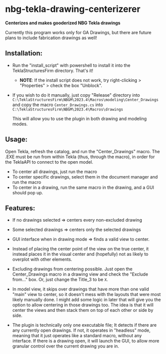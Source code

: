 # nbg-tekla-drawing-centerizerer

**Centerizes and makes gooderized NBG Tekla drawings**

Currently this program works only for GA Drawings, but there are future plans
to include fabrication drawings as well!

## Installation:

- Run the "install_script" with powershell to install it into the TeklaStructuresFirm directory. That's it!
    - **NOTE**: If the install script does not work, try right-clicking > "Properties" > check the box "Unblock".

- If you wish to do it manually, just copy "Release\"
    directory into
    `C:\TeklaStructuresFirm\NBGM\2023.4\Macros\modeling\Center_Drawings` and
    copy the macro `Center_Drawings.cs` into
    `C:\TeklaStructuresFirm\NBGM\2023.4\Macros\drawings`

    This will allow you to use the plugin in both drawing and modeling modes.


## Usage:

Open Tekla, refresh the catalog, and run the "Center_Drawings" macro.
The .EXE must be run from within Tekla (thus, through the macro), in order for
the TeklaAPI to connect to the open model.

- To center all drawings, just run the macro
- To center specific drawings, select them in the document manager and run the macro
- To center in a drawing, run the same macro in the drawing, and a GUI should pop up.


## Features:

- If no drawings selected => centers every non-excluded drawing

- Some selected drawings => centers only the selected drawings

- GUI interface when in drawing mode => finds a valid view to center.

- Instead of placing the center point of the view on the true center, it
    instead places it in the visual center and (hopefully) not as likely to
    overplot with other elements.

- Excluding drawings from centering possible. Just open the Center_Drawings
    macro in a drawing view and check the "Exclude from..." box. Or, just change
    the Title_3 to be `X`.

- In model view, it skips over drawings that have more than one valid "main"
    view to center, so it doesn't mess with the layouts that were most likely
    manually done. I might add some logic in later that will give you the
    option to allow centering in those drawings too. The idea is that it will
    center the views and then stack them on top of each other or side by side.

- The plugin is technically only one executable file; It detects if there
    are any currently open drawings. If not, it operates in "headless" mode,
    meaning that it just operates like a standard macro, without any interface.
    If there is a drawing open, it will launch the GUI, to allow more granular
    control over the current drawing you are in.
